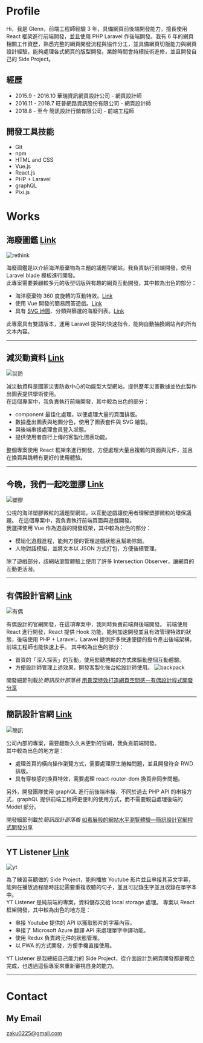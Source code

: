 # Profile
Hi，我是 Glenn，前端工程師經驗 3 年，具備網頁前後端開發能力，擅長使用 React 框架進行前端開發，並且使用 PHP Laravel 作後端開發。我有 6 年的網頁相關工作資歷，熟悉完整的網頁開發流程與協作分工，並具備網頁切版能力與網頁設計經驗，能夠處理各式網頁的版型開發。業餘時間會持續技術進修，並且開發自己的 Side Project。

## 經歷
- 2015.9 - 2016.10 華瑞資訊網頁設計公司 - 網頁設計師
- 2016.11 - 2018.7 旺普網路資訊股份有限公司 - 網頁設計師
- 2018.8 - 至今 簡訊設計行銷有限公司 - 前端工程師

## 開發工具技能
- Git
- npm
- HTML and CSS
- Vue.js
- React.js
- PHP + Laravel
- graphQL
- Pixi.js


# Works
## 海廢圖鑑 [Link](http://oceantrash.rethinktw.org/)
![rethink](https://github.com/GlennJong/porfolio/blob/master/images/rethink.gif?raw=true "海廢圖鑑")

海廢圖鑑是以介紹海洋廢棄物為主題的議題型網站，我負責執行前端開發，使用 Laravel blade 模板進行開發。  
此專案需要兼顧較多元的版型切版與有趣的網頁互動開發，其中較為出色的部分：
- 海洋廢棄物 360 度旋轉的互動特效。[Link](http://oceantrash.rethinktw.org/marine-debris/rubber-duck)
- 使用 Vue 開發的簡易問答遊戲。[Link](http://oceantrash.rethinktw.org/challenge-start)
- 具有 [SVG 地圖](http://oceantrash.rethinktw.org/zh-TW/map)、分類與篩選的海廢列表。[Link](http://oceantrash.rethinktw.org/)  

此專案具有雙語版本，運用 Laravel 提供的快速指令，能夠自動抽換網站內的所有文本內容。

---
## 減災動資料 [Link](https://drrstat.ncdr.nat.gov.tw/)
![災防](https://github.com/GlennJong/porfolio/blob/master/images/ncdr.png?raw=true "減災動資料")

減災動資料是國家災害防救中心的功能型大型網站，提供歷年災害數據並依此製作出圖表提供學術使用。  
在這個專案中，我負責執行前端開發，其中較為出色的部分：
- component 最佳化處理，以便處理大量的頁面排版。
- 數據產出圖表與地圖分色，使用了圖表套件與 SVG 繪製。
- 與後端串接處理會員登入狀態。
- 提供使用者自行上傳的客製化圖表功能。
  
整個專案使用 React 框架來進行開發，方便處理大量且複雜的頁面與元件，並且在換頁與跳轉有更好的使用體驗。


---
## 今晚，我們一起吃塑膠 [Link](http://pnn.pts.org.tw/yumyum/)
![塑膠](https://github.com/GlennJong/porfolio/blob/master/images/pnn.png?raw=true "今晚，我們一起吃塑膠")  

公視的海洋塑膠微粒的議題型網站，以互動遊戲讓使用者理解塑膠微粒的環保議題。
在這個專案中，我負責執行前端頁面與遊戲開發。  
我選擇使用 Vue 作為遊戲的開發框架，其中較為出色的部分：
- 模組化遊戲進程，能夠方便的管理遊戲狀態且幫助除錯。
- 人物對話模組，並將文本以 JSON 方式打包，方便後續管理。
  
除了遊戲部分，該網站瀏覽體驗上使用了許多 Intersection Observer，讓網頁的互動更活潑。

---
## 有偶設計官網 [Link](https://yoodesign.com.tw/)
![有偶](https://github.com/GlennJong/porfolio/blob/master/images/yoodesign.gif?raw=true "yoodesign")

有偶設計的官網開發，在這項專案中，我同時負責前端與後端開發。
前端使用 React 進行開發，React 提供 Hook 功能，能夠加速開發並且有效管理特效的狀態，後端使用 PHP + Laravel，Laravel 提供許多快速便捷的指令產出後端架構，前端工程師也能快速上手。
其中較為出色的部分：
- 首頁的「深入探索」的互動，使用監聽捲軸的方式來驅動整個互動體驗。
- 方便設計師管理上述效果，開發客製化後台給設計師使用。
  ![backpack](https://github.com/GlennJong/porfolio/blob/master/images/yoodesign-back.png?raw=true "backpack")

開發細節刊載於*簡訊設計部落格* [用景深特效打造網頁空間感－有偶設計程式開發分享](https://blog.simpleinfo.cc/blog/talk/yoo-design-code-sharing)


---
## 簡訊設計官網 [Link](https://www.simpleinfo.cc/)
![簡訊](https://github.com/GlennJong/porfolio/blob/master/images/simpleinfo.gif?raw=true "simpleinfo")

公司內部的專案，需要翻新久久未更新的官網，我負責前端開發。  
其中較為出色的地方是：
- 處理首頁的橫向操作瀏覽方式，需要處理原生捲軸問題，並且開發符合 RWD 排版。
- 具有穿梭感的換頁特效，需要處理 react-router-dom 換頁非同步問題。

另外，開發團隊使用 graphQL 進行前後端串接，不同於過去 PHP API 的串接方式，graphQL 提供前端工程師更便利的使用方式，而不需要親自處理後端的 Model 部分。

開發細節刊載於*簡訊設計部落格* [如看展般的網站水平瀏覽體驗—簡訊設計官網程式開發分享](https://blog.simpleinfo.cc/blog/talk/simpleinfo-official-code-sharing)


---
   
## YT Listener [Link](http://learn.glenn.tw/)
![yt](https://github.com/GlennJong/porfolio/blob/master/images/yt.png?raw=true "ytlistener")

為了練習英聽做的 Side Project，能夠播放 Youtube 影片並且串接其英文字幕，能夠在播放過程隨時註記需要重複收聽的句子，並且可記錄生字並且收錄在單字本中。  
YT Listener 是純前端的專案，資料儲存交給 local storage 處理。
專案以 React 框架開發，其中較為出色的地方是：
- 串接 Youtube 提供的 API 以獲取影片的字幕內容。
- 串接了 Microsoft Azure 翻譯 API 來處理單字中譯功能。
- 使用 Redux 負責跨元件的狀態管理。
- 以 PWA 的方式開發，方便手機直接使用。

YT Listener 是我總結自己能力的 Side Project，從介面設計到網頁開發都是獨立完成，也透過這個專案來重新審視自身的能力。


---
# Contact
## My Email
zaku0225@gmail.com
